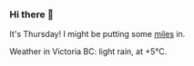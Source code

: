### Hi there :wave:

It's Thursday! I might be putting some [miles](https://www.strava.com/athletes/889963) in.

Weather in Victoria BC: light rain, at +5°C.
